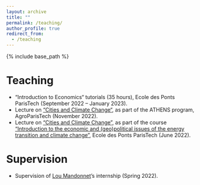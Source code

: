 ```yaml
---
layout: archive
title: ""
permalink: /teaching/
author_profile: true
redirect_from:
  - /teaching
---
```


{% include base_path %}

# Teaching
* “Introduction to Economics“ tutorials (35 hours), Ecole des Ponts ParisTech (September 2022 – January 2023).
* Lecture on [“Cities and Climate Change“](http://charlotteliotta.github.io/files/ATHENS.pdf), as part of the ATHENS program, AgroParisTech (November 2022).
* Lecture on [“Cities and Climate Change”](http://charlotteliotta.github.io/files/Villes_et_climat-11.pdf), as part of the course [“Introduction to the economic and (geo)political issues of the energy transition and climate change”](https://www.vincentviguie.com/courses/enpc_energie_climat/), Ecole des Ponts ParisTech (June 2022).

# Supervision
* Supervision of [Lou Mandonnet](https://www.centre-cired.fr/lou-mandonnet/)’s internship (Spring 2022).

